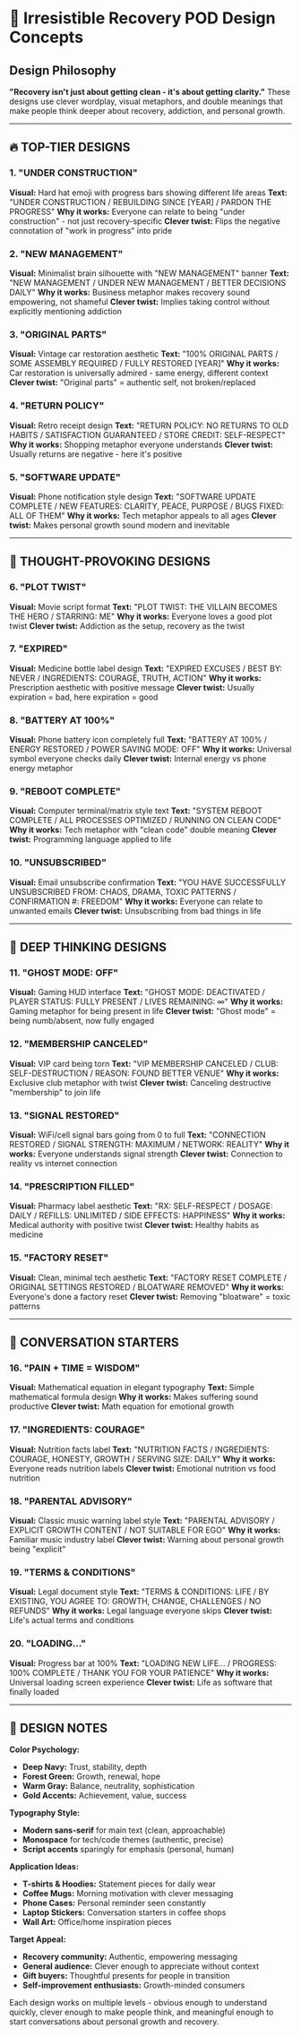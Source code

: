 # 🎨 Irresistible Recovery POD Design Concepts

## Design Philosophy
**"Recovery isn't just about getting clean - it's about getting clarity."**
These designs use clever wordplay, visual metaphors, and double meanings that make people think deeper about recovery, addiction, and personal growth.

---

## 🔥 TOP-TIER DESIGNS

### 1. "UNDER CONSTRUCTION"
**Visual:** Hard hat emoji with progress bars showing different life areas
**Text:** "UNDER CONSTRUCTION / REBUILDING SINCE [YEAR] / PARDON THE PROGRESS"
**Why it works:** Everyone can relate to being "under construction" - not just recovery-specific
**Clever twist:** Flips the negative connotation of "work in progress" into pride

### 2. "NEW MANAGEMENT"
**Visual:** Minimalist brain silhouette with "NEW MANAGEMENT" banner
**Text:** "NEW MANAGEMENT / UNDER NEW MANAGEMENT / BETTER DECISIONS DAILY"
**Why it works:** Business metaphor makes recovery sound empowering, not shameful
**Clever twist:** Implies taking control without explicitly mentioning addiction

### 3. "ORIGINAL PARTS"
**Visual:** Vintage car restoration aesthetic
**Text:** "100% ORIGINAL PARTS / SOME ASSEMBLY REQUIRED / FULLY RESTORED [YEAR]"
**Why it works:** Car restoration is universally admired - same energy, different context
**Clever twist:** "Original parts" = authentic self, not broken/replaced

### 4. "RETURN POLICY"
**Visual:** Retro receipt design
**Text:** "RETURN POLICY: NO RETURNS TO OLD HABITS / SATISFACTION GUARANTEED / STORE CREDIT: SELF-RESPECT"
**Why it works:** Shopping metaphor everyone understands
**Clever twist:** Usually returns are negative - here it's positive

### 5. "SOFTWARE UPDATE"
**Visual:** Phone notification style design
**Text:** "SOFTWARE UPDATE COMPLETE / NEW FEATURES: CLARITY, PEACE, PURPOSE / BUGS FIXED: ALL OF THEM"
**Why it works:** Tech metaphor appeals to all ages
**Clever twist:** Makes personal growth sound modern and inevitable

---

## 🎯 THOUGHT-PROVOKING DESIGNS

### 6. "PLOT TWIST"
**Visual:** Movie script format
**Text:** "PLOT TWIST: THE VILLAIN BECOMES THE HERO / STARRING: ME"
**Why it works:** Everyone loves a good plot twist
**Clever twist:** Addiction as the setup, recovery as the twist

### 7. "EXPIRED"
**Visual:** Medicine bottle label design
**Text:** "EXPIRED EXCUSES / BEST BY: NEVER / INGREDIENTS: COURAGE, TRUTH, ACTION"
**Why it works:** Prescription aesthetic with positive message
**Clever twist:** Usually expiration = bad, here expiration = good

### 8. "BATTERY AT 100%"
**Visual:** Phone battery icon completely full
**Text:** "BATTERY AT 100% / ENERGY RESTORED / POWER SAVING MODE: OFF"
**Why it works:** Universal symbol everyone checks daily
**Clever twist:** Internal energy vs phone energy metaphor

### 9. "REBOOT COMPLETE"
**Visual:** Computer terminal/matrix style text
**Text:** "SYSTEM REBOOT COMPLETE / ALL PROCESSES OPTIMIZED / RUNNING ON CLEAN CODE"
**Why it works:** Tech metaphor with "clean code" double meaning
**Clever twist:** Programming language applied to life

### 10. "UNSUBSCRIBED"
**Visual:** Email unsubscribe confirmation
**Text:** "YOU HAVE SUCCESSFULLY UNSUBSCRIBED FROM: CHAOS, DRAMA, TOXIC PATTERNS / CONFIRMATION #: FREEDOM"
**Why it works:** Everyone can relate to unwanted emails
**Clever twist:** Unsubscribing from bad things in life

---

## 💭 DEEP THINKING DESIGNS

### 11. "GHOST MODE: OFF"
**Visual:** Gaming HUD interface
**Text:** "GHOST MODE: DEACTIVATED / PLAYER STATUS: FULLY PRESENT / LIVES REMAINING: ∞"
**Why it works:** Gaming metaphor for being present in life
**Clever twist:** "Ghost mode" = being numb/absent, now fully engaged

### 12. "MEMBERSHIP CANCELED"
**Visual:** VIP card being torn
**Text:** "VIP MEMBERSHIP CANCELED / CLUB: SELF-DESTRUCTION / REASON: FOUND BETTER VENUE"
**Why it works:** Exclusive club metaphor with twist
**Clever twist:** Canceling destructive "membership" to join life

### 13. "SIGNAL RESTORED"
**Visual:** WiFi/cell signal bars going from 0 to full
**Text:** "CONNECTION RESTORED / SIGNAL STRENGTH: MAXIMUM / NETWORK: REALITY"
**Why it works:** Everyone understands signal strength
**Clever twist:** Connection to reality vs internet connection

### 14. "PRESCRIPTION FILLED"
**Visual:** Pharmacy label aesthetic
**Text:** "RX: SELF-RESPECT / DOSAGE: DAILY / REFILLS: UNLIMITED / SIDE EFFECTS: HAPPINESS"
**Why it works:** Medical authority with positive twist
**Clever twist:** Healthy habits as medicine

### 15. "FACTORY RESET"
**Visual:** Clean, minimal tech aesthetic
**Text:** "FACTORY RESET COMPLETE / ORIGINAL SETTINGS RESTORED / BLOATWARE REMOVED"
**Why it works:** Everyone's done a factory reset
**Clever twist:** Removing "bloatware" = toxic patterns

---

## 🎪 CONVERSATION STARTERS

### 16. "PAIN + TIME = WISDOM"
**Visual:** Mathematical equation in elegant typography
**Text:** Simple mathematical formula design
**Why it works:** Makes suffering sound productive
**Clever twist:** Math equation for emotional growth

### 17. "INGREDIENTS: COURAGE"
**Visual:** Nutrition facts label
**Text:** "NUTRITION FACTS / INGREDIENTS: COURAGE, HONESTY, GROWTH / SERVING SIZE: DAILY"
**Why it works:** Everyone reads nutrition labels
**Clever twist:** Emotional nutrition vs food nutrition

### 18. "PARENTAL ADVISORY"
**Visual:** Classic music warning label style
**Text:** "PARENTAL ADVISORY / EXPLICIT GROWTH CONTENT / NOT SUITABLE FOR EGO"
**Why it works:** Familiar music industry label
**Clever twist:** Warning about personal growth being "explicit"

### 19. "TERMS & CONDITIONS"
**Visual:** Legal document style
**Text:** "TERMS & CONDITIONS: LIFE / BY EXISTING, YOU AGREE TO: GROWTH, CHANGE, CHALLENGES / NO REFUNDS"
**Why it works:** Legal language everyone skips
**Clever twist:** Life's actual terms and conditions

### 20. "LOADING..."
**Visual:** Progress bar at 100%
**Text:** "LOADING NEW LIFE... / PROGRESS: 100% COMPLETE / THANK YOU FOR YOUR PATIENCE"
**Why it works:** Universal loading screen experience
**Clever twist:** Life as software that finally loaded

---

## 🎨 DESIGN NOTES

**Color Psychology:**
- **Deep Navy:** Trust, stability, depth
- **Forest Green:** Growth, renewal, hope  
- **Warm Gray:** Balance, neutrality, sophistication
- **Gold Accents:** Achievement, value, success

**Typography Style:**
- **Modern sans-serif** for main text (clean, approachable)
- **Monospace** for tech/code themes (authentic, precise)
- **Script accents** sparingly for emphasis (personal, human)

**Application Ideas:**
- **T-shirts & Hoodies:** Statement pieces for daily wear
- **Coffee Mugs:** Morning motivation with clever messaging
- **Phone Cases:** Personal reminder seen constantly
- **Laptop Stickers:** Conversation starters in coffee shops
- **Wall Art:** Office/home inspiration pieces

**Target Appeal:**
- **Recovery community:** Authentic, empowering messaging
- **General audience:** Clever enough to appreciate without context
- **Gift buyers:** Thoughtful presents for people in transition
- **Self-improvement enthusiasts:** Growth-minded consumers

Each design works on multiple levels - obvious enough to understand quickly, clever enough to make people think, and meaningful enough to start conversations about personal growth and recovery.